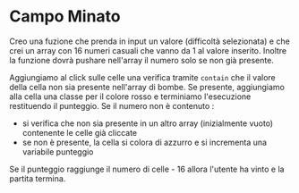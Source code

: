 # Campo Minato

Creo una fuzione che prenda in input un valore (difficoltà selezionata) e che crei un array con 16 numeri casuali che vanno da 1 al valore inserito. Inoltre la funzione dovrà pushare nell'array il numero solo se non già presente.

Aggiungiamo al click sulle celle una verifica tramite `contain` che il valore della cella non sia presente nell'array di bombe.
Se presente, aggiungiamo alla cella una classe per il colore rosso e terminiamo l'esecuzione restituendo il punteggio.
Se il numero non è contenuto :
- si verifica che non sia presente in un altro array (inizialmente vuoto) contenente le celle già cliccate
- se non è presente, la cella si colora di azzurro e si incrementa una variabile punteggio 

Se il punteggio raggiunge il numero di celle - 16 allora l'utente ha vinto e la partita termina.